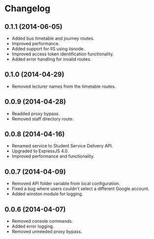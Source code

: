 # Changelog

## 0.1.1 (2014-06-05)

- Added bus timetable and journey routes.
- Improved performance.
- Added support for IIS using iisnode.
- Improved access token identification functionality.
- Added error handling for invalid routes.

## 0.1.0 (2014-04-29)

- Removed lecturer names from the timetable routes.

## 0.0.9 (2014-04-28)

- Readded proxy bypass.
- Removed staff directory route.

## 0.0.8 (2014-04-16)

- Renamed service to Student Service Delivery API.
- Upgraded to ExpressJS 4.0.
- Improved performance and functionality.

## 0.0.7 (2014-04-09)

- Removed API folder variable from local configuration.
- Fixed a bug where users couldn't select a different Google account.
- Added winston module for logging.

## 0.0.6 (2014-04-07)

- Removed console commands.
- Added error logging.
- Removed unneeded proxy bypass.
